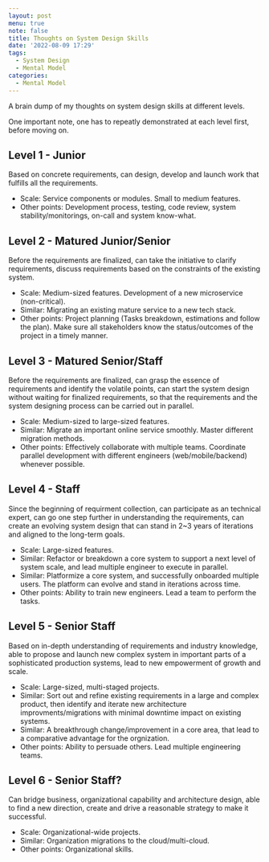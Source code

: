 ```yaml
---
layout: post
menu: true
note: false
title: Thoughts on System Design Skills
date: '2022-08-09 17:29'
tags:
  - System Design
  - Mental Model
categories:
  - Mental Model
---
```


A brain dump of my thoughts on system design skills at different levels.

One important note, one has to repeatly demonstrated at each level first, before moving on.

## Level 1 - Junior

Based on concrete requirements, can design, develop and launch work that fulfills all the requirements.

- Scale: Service components or modules. Small to medium features.
- Other points: Development process, testing, code review, system stability/monitorings, on-call and system know-what.

## Level 2 - Matured Junior/Senior

Before the requirements are finalized, can take the initiative to clarify requirements, discuss requirements based on the constraints of the existing system.

- Scale: Medium-sized features. Development of a new microservice (non-critical).
- Similar: Migrating an existing mature service to a new tech stack.
- Other points: Project planning (Tasks breakdown, estimations and follow the plan). Make sure all stakeholders know the status/outcomes of the project in a timely manner.

## Level 3 - Matured Senior/Staff

Before the requirements are finalized, can grasp the essence of requirements and identify the volatile points, can start the system design without waiting for finalized requirements, so that the requirements and the system designing process can be carried out in parallel.

- Scale: Medium-sized to large-sized features.
- Similar: Migrate an important online service smoothly. Master different migration methods.
- Other points: Effectively collaborate with multiple teams. Coordinate parallel development with different engineers (web/mobile/backend) whenever possible.

## Level 4 - Staff

Since the beginning of requirment collection, can participate as an technical expert, can go one step further in understanding the requirements, can create an evolving system design that can stand in 2~3 years of iterations and aligned to the long-term goals.

- Scale: Large-sized features.
- Similar: Refactor or breakdown a core system to support a next level of system scale, and lead multiple engineer to execute in parallel.
- Similar: Platformize a core system, and successfully onboarded multiple users. The platform can evolve and stand in iterations across time.
- Other points: Ability to train new engineers. Lead a team to perform the tasks.

## Level 5 - Senior Staff

Based on in-depth understanding of requirements and industry knowledge, able to propose and launch new complex system in important parts of a sophisticated production systems, lead to new empowerment of growth and scale.

- Scale: Large-sized, multi-staged projects.
- Similar: Sort out and refine existing requirements in a large and complex product, then identify and iterate new architecture improvments/migrations with minimal downtime impact on existing systems.
- Similar: A breakthrough change/improvement in a core area, that lead to a comparative advantage for the orgnization.
- Other points: Ability to persuade others. Lead multiple engineering teams.

## Level 6 - Senior Staff?

Can bridge business, organizational capability and architecture design, able to find a new direction, create and drive a reasonable strategy to make it successful.

- Scale: Organizational-wide projects.
- Similar: Organization migrations to the cloud/multi-cloud.
- Other points: Organizational skills.
